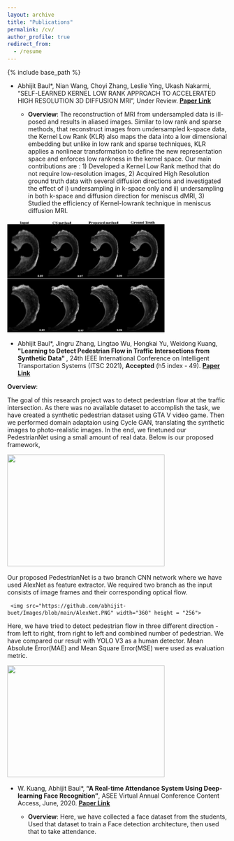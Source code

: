 ```yaml
---
layout: archive
title: "Publications"
permalink: /cv/
author_profile: true
redirect_from:
  - /resume
---
```


{% include base_path %}
* Abhijit Baul*, Nian Wang, Choyi Zhang, Leslie Ying, Ukash Nakarmi, “SELF-LEARNED KERNEL LOW RANK APPROACH TO ACCELERATED HIGH RESOLUTION 3D DIFFUSION MRI”, Under Review. <b> <a href="https://drive.google.com/file/d/1cZMwD9qnPEN7KL3jXZ0UgjKqIiQAFWOU/view?usp=sharing">Paper Link</a> </b>

  * <b>Overview</b>:
The reconstruction of MRI from undersampled data is ill-posed and results in aliased images. Similar to low rank and sparse methods, that reconstruct images from umdersampled k-space data, the Kernel Low Rank (KLR) also maps the data into a low dimensional embedding but unlike in low rank and sparse techniques, KLR applies a nonlinear transformation to define the new representation space and enforces low rankness in the kernel space. Our main contributions are : 1) Developed a Kernel Low Rank method
that do not require low-resolution images, 2) Acquired High Resolution ground truth data with several diffusion directions
and investigated the effect of i) undersampling in k-space only and ii) undersampling in both k-space and diffusion direction
for meniscus dMRI, 3) Studied the efficiency of Kernel-lowrank technique in meniscus diffusion MRI. 

<img src="https://github.com/abhijit-buet/abhijit-buet.github.io/blob/master/_pages/web_1.jpg" class="centerImage" width="360" height = "256" >




* Abhijit Baul*, Jingru Zhang, Lingtao Wu, Hongkai Yu, Weidong Kuang, <b>"Learning to Detect Pedestrian Flow in Traffic
Intersections from Synthetic Data" </b>, 24th IEEE International Conference on Intelligent Transportation Systems (ITSC 2021), <b>Accepted</b> (h5 index - 49). <b> <a href="https://drive.google.com/file/d/12JTaBG-rgahMRnsL6DuV1MeA8U7kuP4p/view?usp=sharing">Paper Link</a> </b>



<b>Overview</b>:


 The goal of this research project was to detect pedestrian flow at the traffic intersection. As there was no available dataset to accomplish the task, we have created a synthetic pedestrian dataset using GTA V video game. 
 Then we performed domain adaptaion using Cycle GAN, translating the synthetic images to photo-realistic images. In the end, we finetuned our PedestrianNet using a small amount of real data. Below is our proposed framework,  
 
  <img src="https://github.com/abhijit-buet/Images/blob/main/Summary.PNG"  width="360" height = "256">
   
   
   Our proposed PedestrianNet is a two branch CNN network where we have used AlexNet as feature extractor.
   We required two branch as the input consists of image frames and their corresponding optical flow.

     <img src="https://github.com/abhijit-buet/Images/blob/main/AlexNet.PNG" width="360" height = "256">
    
  
    
   Here, we have tried to detect pedestrian flow in three different direction - from left to right, from right to left and combined number of pedestrian. We have compared our result with YOLO V3 as a human detector. Mean Absolute Error(MAE) and Mean Square Error(MSE) were used as evaluation metric.
   
   <img src="https://github.com/abhijit-buet/Images/blob/main/Capture.PNG" width="360" height = "256"> </h6>




* W. Kuang, Abhijit Baul*,<b> “A Real-time Attendance System Using Deep-learning Face Recognition”</b>,
ASEE Virtual Annual Conference Content Access, June, 2020. <b> <a href="https://peer.asee.org/a-real-time-attendance-system-using-deep-learning-face-recognition">Paper Link</a> </b>
   
  * <b>Overview</b>: Here, we have collected a face dataset from the students, Used that dataset to train a Face detection architecture, then used that to take attendance.
